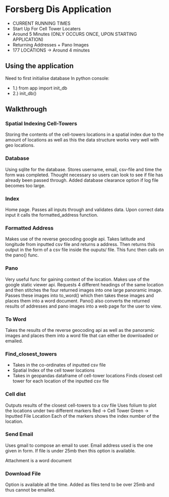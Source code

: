 # Forsberg Dis Application #
* CURRENT RUNNING TIMES
* Start Up For Cell Tower Locaters
* Around 5 Minutes (ONLY OCCURS ONCE, UPON STARTING APPLICATION)
* Returning Addresses + Pano Images
* 177 LOCATIONS -> Around 4 minutes 

## Using the application ##
Need to first initialise database
In python console:
* 1.) from app import init_db
* 2.) init_db()

## Walkthrough ## 

### Spatial Indexing Cell-Towers ###
Storing the contents of the cell-towers locations in a spatial index due to the amount of locations as well as this the data structure works very well with geo locations.

### Database ### 
Using sqlite for the database. Stores username, email, csv-file and time the form was completed. Thought necessary so users can look to see if file has already been passed through. Added database clearance option if log file becomes too large.

### Index ###
Home page. Passes all inputs through and validates data. Upon correct data input it calls the formatted_address function.

### Formatted Address ### 
Makes use of the reverse geocoding google api. Takes latitude and longitude from inputted csv file and returns a address. Then returns this output in the form of a csv file inside the ouputs/ file. This func then calls on the pano() func. 

### Pano ### 
Very useful func for gaining context of the location. Makes use of the google static viewer api. Requests 4 different headings of the same location and then stitches the four returned images into one large panoramic image. Passes these images into to_word() which then takes these images and places them into a word document. Pano() also converts the returned results of addresses and pano images into a web page for the user to view.

### To Word ###
Takes the results of the reverse geocoding api as well as the panoramic images and places them into a word file that can either be downloaded or emailed.

### Find_closest_towers ###
* Takes in the co-ordinates of inputted csv file
* Spatial Index of the cell tower locations
* Takes in geopandas dataframe of cell-tower locations
Finds closest cell tower for each location of the inputted csv file

### Cell dist ###
Outputs results of the closest cell-towers to a csv file
Uses folium to plot the locations under two different markers
Red -> Cell Tower
Green -> Inputted File Location
Each of the markers shows the index number of the location.

### Send Email ###
Uses gmail to compose an email to user.
Email address used is the one given in form.
If file is under 25mb then this option is available. 


Attachment is a word document

### Download File ### 
Option is available all the time.
Added as files tend to be over 25mb and thus cannot be emailed.
